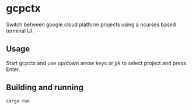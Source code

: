 # gcpctx

Switch between google cloud platform projects using a ncurses based terminal UI.

## Usage

Start gcpctx and use up/down arrow keys or j/k to select project and press Enter.

## Building and running

```
cargo run
```
